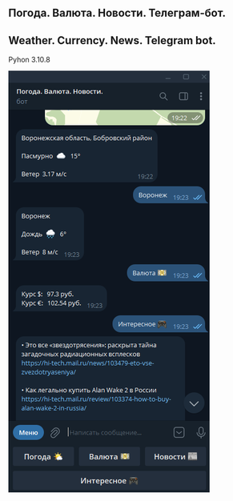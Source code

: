 ## Погода. Валюта. Новости. Телеграм-бот.

## Weather. Currency. News. Telegram bot.

Pyhon 3.10.8

![Phone](https://github.com/Demston/WCN_Ru_bot/blob/main/WCN%20bot%20screenshot.png)
